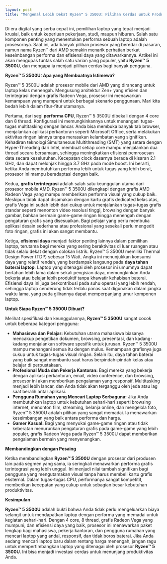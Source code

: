 ```yaml
---
layout: post
title: "Mengenal Lebih Dekat Ryzen™ 5 3500U: Pilihan Cerdas untuk Produktivitas Sehari-hari"
---
```


Di era digital yang serba cepat ini, pemilihan laptop yang tepat menjadi krusial, baik untuk keperluan pekerjaan, studi, maupun hiburan. Salah satu komponen penting yang menentukan performa sebuah laptop adalah prosesornya. Saat ini, ada banyak pilihan prosesor yang beredar di pasaran, namun nama Ryzen™ dari AMD semakin menarik perhatian berkat keseimbangan performa dan efisiensi daya yang ditawarkannya. Artikel ini akan mengupas tuntas salah satu varian yang populer, yaitu **Ryzen™ 5 3500U**, dan mengapa ia menjadi pilihan cerdas bagi banyak pengguna.

**Ryzen™ 5 3500U: Apa yang Membuatnya Istimewa?**

Ryzen™ 5 3500U adalah prosesor mobile dari AMD yang dirancang untuk laptop kelas menengah. Mengusung arsitektur Zen+ yang efisien dan terintegrasi dengan grafis Radeon Vega, prosesor ini menawarkan kemampuan yang mumpuni untuk berbagai skenario penggunaan. Mari kita bedah lebih dalam fitur-fitur utamanya.

Pertama, dari segi **performa CPU**, Ryzen™ 5 3500U dibekali dengan 4 core dan 8 thread. Konfigurasi ini memungkinkannya untuk menangani tugas-tugas multitasking dengan lancar. Anda bisa membuka banyak tab browser, menjalankan aplikasi perkantoran seperti Microsoft Office, serta melakukan aktivitas ringan lainnya tanpa merasakan kelambatan yang signifikan. Kehadiran teknologi Simultaneous Multithreading (SMT) yang setara dengan Hyper-Threading dari Intel, membuat setiap core mampu menjalankan dua thread secara bersamaan, sehingga meningkatkan efisiensi pemrosesan data secara keseluruhan. Kecepatan clock dasarnya berada di kisaran 2.1 GHz, dan dapat melonjak hingga 3.7 GHz pada mode boost. Ini berarti, ketika Anda membutuhkan performa lebih untuk tugas yang lebih berat, prosesor ini mampu beradaptasi dengan baik.

Kedua, **grafis terintegrasi** adalah salah satu keunggulan utama dari prosesor mobile AMD. Ryzen™ 5 3500U dilengkapi dengan grafis AMD Radeon Vega yang mampu memberikan performa visual yang cukup baik. Meskipun tidak dapat disamakan dengan kartu grafis dedicated kelas atas, grafis Vega ini sudah lebih dari cukup untuk menjalankan tugas-tugas grafis standar seperti menonton video resolusi tinggi, browsing dengan banyak gambar, bahkan bermain game-game ringan hingga menengah dengan pengaturan grafis yang disesuaikan. Bagi pelajar yang perlu membuka aplikasi desain sederhana atau profesional yang sesekali perlu mengedit foto ringan, grafis ini akan sangat membantu.

Ketiga, **efisiensi daya** menjadi faktor penting lainnya dalam pemilihan laptop, terutama bagi mereka yang sering beraktivitas di luar ruangan atau tidak selalu dekat dengan colokan listrik. Ryzen™ 5 3500U memiliki Thermal Design Power (TDP) sebesar 15 Watt. Angka ini menunjukkan konsumsi daya yang relatif rendah, yang berdampak langsung pada **daya tahan baterai laptop**. Laptop yang ditenagai oleh prosesor ini umumnya dapat bertahan lebih lama dalam sekali pengisian daya, memungkinkan Anda bekerja atau belajar lebih produktif tanpa khawatir kehabisan baterai. Efisiensi daya ini juga berkontribusi pada suhu operasi yang lebih rendah, sehingga laptop cenderung tidak terlalu panas saat digunakan dalam jangka waktu lama, yang pada gilirannya dapat memperpanjang umur komponen laptop.

**Untuk Siapa Ryzen™ 5 3500U Dibuat?**

Melihat spesifikasi dan keunggulannya, **Ryzen™ 5 3500U** sangat cocok untuk beberapa kategori pengguna:

*   **Mahasiswa dan Pelajar:** Kebutuhan utama mahasiswa biasanya mencakup pengetikan dokumen, browsing, presentasi, dan kadang-kadang menjalankan software spesifik untuk jurusan. Ryzen™ 5 3500U mampu menangani semua itu dengan mulus. Kemampuan grafisnya juga cukup untuk tugas-tugas visual ringan. Selain itu, daya tahan baterai yang baik sangat membantu saat harus berpindah-pindah kelas atau belajar di perpustakaan.
*   **Profesional Muda dan Pekerja Kantoran:** Bagi mereka yang bekerja dengan aplikasi perkantoran, email, video conference, dan browsing, prosesor ini akan memberikan pengalaman yang responsif. Multitasking menjadi lebih lancar, dan Anda tidak akan terganggu oleh jeda atau lag saat beralih antar aplikasi.
*   **Pengguna Rumahan yang Mencari Laptop Serbaguna:** Jika Anda membutuhkan laptop untuk kebutuhan sehari-hari seperti browsing internet, menonton film, streaming, belanja online, dan mengelola foto, Ryzen™ 5 3500U adalah pilihan yang sangat memadai. Ia menawarkan keseimbangan yang baik antara performa dan harga.
*   **Gamer Kasual:** Bagi yang menyukai game-game ringan atau tidak keberatan menurunkan pengaturan grafis pada game-game yang lebih populer, grafis Radeon Vega pada Ryzen™ 5 3500U dapat memberikan pengalaman bermain yang menyenangkan.

**Membandingkan dengan Pesaing**

Ketika membandingkan **Ryzen™ 5 3500U** dengan prosesor dari produsen lain pada segmen yang sama, ia seringkali menawarkan performa grafis terintegrasi yang lebih unggul. Ini menjadi nilai tambah signifikan bagi pengguna yang mengutamakan visual tanpa harus membeli kartu grafis eksternal. Dalam tugas-tugas CPU, performanya sangat kompetitif, memberikan kecepatan yang cukup untuk sebagian besar kebutuhan produktivitas.

**Kesimpulan**

**Ryzen™ 5 3500U** adalah bukti bahwa Anda tidak perlu mengeluarkan biaya selangit untuk mendapatkan laptop dengan performa yang memadai untuk kegiatan sehari-hari. Dengan 4 core, 8 thread, grafis Radeon Vega yang mumpuni, dan efisiensi daya yang baik, prosesor ini menawarkan paket lengkap bagi mahasiswa, pekerja kantoran, dan pengguna rumahan yang mencari laptop yang andal, responsif, dan tidak boros baterai. Jika Anda sedang mencari laptop baru dalam rentang harga menengah, jangan ragu untuk mempertimbangkan laptop yang ditenagai oleh prosesor **Ryzen™ 5 3500U**. Ini bisa menjadi investasi cerdas untuk menunjang produktivitas Anda.
